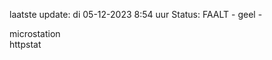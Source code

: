 laatste update: 
di 05-12-2023  8:54   uur 
Status: FAALT - geel - 
<div class="service Y">microstation</div><div class="service G">httpstat</div>